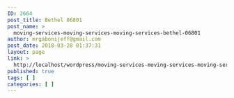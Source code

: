 ```yaml
---
ID: 2664
post_title: Bethel 06801
post_name: >
  moving-services-moving-services-moving-services-bethel-06801
author: mrgabonijeff@gmail.com
post_date: 2018-03-28 01:37:31
layout: page
link: >
  http://localhost/wordpress/moving-services-moving-services-moving-services-bethel-06801/
published: true
tags: [ ]
categories: [ ]
---
```

